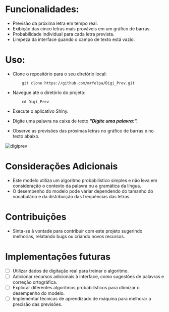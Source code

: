 # Funcionalidades:

- Previsão da próxima letra em tempo real.
- Exibição das cinco letras mais prováveis ​​em um gráfico de barras.
- Probabilidade individual para cada letra prevista.
- Limpeza da interface quando o campo de texto está vazio.

# Uso:

- Clone o repositório para o seu diretório local:

          git clone https://github.com/mrfelpa/Digi_Prev.git
  
- Navegue até o diretório do projeto:

          cd Digi_Prev
  
- Execute o aplicativo Shiny.
- Digite uma palavra na caixa de texto ***"Digite uma palavra:".***
- Observe as previsões das próximas letras no gráfico de barras e no texto abaixo.
  
![digiprev](https://github.com/mrfelpa/Digi_Prev/assets/65371336/882b6d35-19bd-4d03-ab02-ec5ad1eacb0c)


# Considerações Adicionais

- Este modelo utiliza um algoritmo probabilístico simples e não leva em consideração o contexto da palavra ou a gramática da língua.
- O desempenho do modelo pode variar dependendo do tamanho do vocabulário e da distribuição das frequências das letras.

# Contribuições

- Sinta-se à vontade para contribuir com este projeto sugerindo melhorias, relatando bugs ou criando novos recursos.

# Implementações futuras

- [ ] Utilizar dados de digitação real para treinar o algoritmo.
- [ ] Adicionar recursos adicionais à interface, como sugestões de palavras e correção ortográfica.
- [ ] Explorar diferentes algoritmos probabilísticos para otimizar o desempenho do modelo.
- [ ] Implementar técnicas de aprendizado de máquina para melhorar a precisão das previsões.
